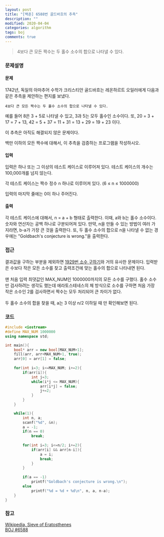 ```yaml
---
layout: post
title: "[백준] 6588번 골드바흐의 추측"
description: ""
modified: 2020-04-04
categories: algorithm
tags: boj
comments: true
---
```


> 4보다 큰 모든 짝수는 두 홀수 소수의 합으로 나타낼 수 있다.

### 문제설명

#### 문제
1742년, 독일의 아마추어 수학가 크리스티안 골드바흐는 레온하르트 오일러에게 다음과 같은 추측을 제안하는 편지를 보냈다.

```
4보다 큰 모든 짝수는 두 홀수 소수의 합으로 나타낼 수 있다.
```

예를 들어 8은 3 + 5로 나타낼 수 있고, 3과 5는 모두 홀수인 소수이다. 또, 20 = 3 + 17 = 7 + 13, 42 = 5 + 37 = 11 + 31 = 13 + 29 = 19 + 23 이다.

이 추측은 아직도 해결되지 않은 문제이다.

백만 이하의 모든 짝수에 대해서, 이 추측을 검증하는 프로그램을 작성하시오.

#### 입력
입력은 하나 또는 그 이상의 테스트 케이스로 이루어져 있다. 테스트 케이스의 개수는 100,000개를 넘지 않는다.

각 테스트 케이스는 짝수 정수 n 하나로 이루어져 있다. (6 ≤ n ≤ 1000000)

입력의 마지막 줄에는 0이 하나 주어진다.

#### 출력
각 테스트 케이스에 대해서, n = a + b 형태로 출력한다. 이때, a와 b는 홀수 소수이다. 숫자와 연산자는 공백 하나로 구분되어져 있다. 만약, n을 만들 수 있는 방법이 여러 가지라면, b-a가 가장 큰 것을 출력한다. 또, 두 홀수 소수의 합으로 n을 나타낼 수 없는 경우에는 "Goldbach's conjecture is wrong."을 출력한다. 

### 접근
결과값을 구하는 부분을 제외하면 [1929번 소수 구하기](https://ddamddi.github.io/algorithm/2020/04/04/boj-1929/)와 거의 유사한 문제이다. 입력받은 수보다 작은 모든 소수를 찾고 출력조건에 맞는 홀수의 합으로 나타내면 된다.
<br />
<br />
맨 처음 입력 최댓값인 MAX_NUM인 1000000까지의 모든 소수를 구했다. 홀수 소수만 검사하려는 생각도 했는데 에라토스테네스의 체 방식으로 소수를 구하면 처음 가장 작은 소수인 2를 검사하면서 짝수는 모두 처리되어 큰 차이가 없다.
<br />
<br />
두 홀수 소수의 합을 찾을 때, a는 3 이상 n/2 이하일 때 만 확인해보면 된다.


### 코드
```cpp
#include <iostream>
#define MAX_NUM 1000000
using namespace std;

int main(){
	bool* arr = new bool[MAX_NUM+1];
	fill(arr, arr+MAX_NUM+1, true);
	arr[0] = arr[1] = false;
    
    for(int i=3; i<=MAX_NUM; i+=2){
        if(arr[i]){
            int j=3;
            while(i*j <= MAX_NUM){
                arr[i*j] = false;
                j+=2;
            }
        }
    }		  

	while(1){
        int n, a;
		scanf("%d", &n);
		a = -1;
		if(n == 0)
			break;
		
		for(int i=3; i<=n/2; i+=2){
			if(arr[i] && arr[n-i]){
				a = i;
				break;
			}		
		}
		
		if(a == -1)
			printf("Goldbach's conjecture is wrong.\n");
		else
			printf("%d = %d + %d\n", n, a, n-a);
	}
}
```

### 참고
[Wikipedia, Sieve of Eratosthenes](https://en.wikipedia.org/wiki/Sieve_of_Eratosthenes)  
[BOJ #6588](https://www.acmicpc.net/problem/6588)